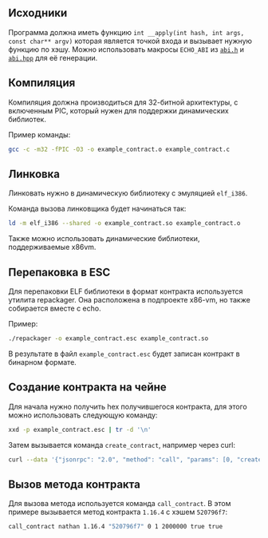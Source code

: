 ## Исходники
Программа должна иметь функцию `int __apply(int hash, int args, const char** argv)` которая является точкой входа и вызывает нужную функцию по хэшу.
Можно использовать макросы `ECHO_ABI` из [`abi.h`](https://gitlab.pixelplex.by/631_echo/x86-vm/tree/master/include/echo-x86vm/abi.h) и [`abi.hpp`](https://gitlab.pixelplex.by/631_echo/x86-vm/tree/master/include/echo-x86vm/abi.hpp) для её генерации.

## Компиляция
Компиляция должна производиться для 32-битной архитектуры, с включенным PIC, который нужен для поддержки динамических библиотек.

Пример команды:
```bash
gcc -c -m32 -fPIC -O3 -o example_contract.o example_contract.c
```

## Линковка
Линковать нужно в динамическую библиотеку с эмуляцией `elf_i386`.

Команда вызова линковщика будет начинаться так:
```bash
ld -m elf_i386 --shared -o example_contract.so example_contract.o
```

Также можно использовать динамические библиотеки, поддерживаемые x86vm.

## Перепаковка в ESC
Для перепаковки ELF библиотеки в формат контракта используется утилита repackager. Она расположена в подпроекте x86-vm, но также собирается вместе с echo.

Пример:
```bash
./repackager -o example_contract.esc example_contract.so
```

В результате в файл `example_contract.esc` будет записан контракт в бинарном формате.

## Создание контракта на чейне
Для начала нужно получить hex получившегося контракта, для этого можно использовать следующую команду:
```bash
xxd -p example_contract.esc | tr -d '\n'
```

Затем вызывается команда `create_contract`, например через curl:
```bash
curl --data '{"jsonrpc": "2.0", "method": "call", "params": [0, "create_contract", ["nathan", "ECHO", "7768792061726520796f752072656164696e67206d653f3f3f0a", 0, 1, 120000, true, true] ], "id": 1}' http://127.0.0.1:8190/rpc
```

## Вызов метода контракта
Для вызова метода используется команда `call_contract`. В этом примере вызывается метод контракта `1.16.4` c хэшем `520796f7`:
```bash
call_contract nathan 1.16.4 "520796f7" 0 1 2000000 true true
```